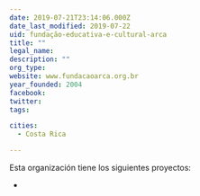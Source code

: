 ```yaml
---
date: 2019-07-21T23:14:06.000Z
date_last_modified: 2019-07-22
uid: fundação-educativa-e-cultural-arca
title: ""
legal_name: 
description: ""
org_type: 
website: www.fundacaoarca.org.br
year_founded: 2004
facebook: 
twitter: 
tags:

cities: 
  - Costa Rica

---
```


Esta organización tiene los siguientes proyectos:

- [](/i/plataforma-cidadã.html)
